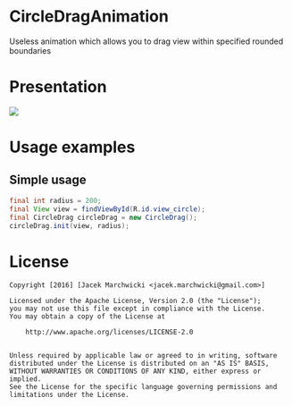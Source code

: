 # CircleDragAnimation
Useless animation which allows you to drag view within specified rounded boundaries
# Presentation
![](http://imgur.com/LQw2r7e)
# Usage examples

## Simple usage

```java
final int radius = 200;
final View view = findViewById(R.id.view_circle);
final CircleDrag circleDrag = new CircleDrag();
circleDrag.init(view, radius);

```

# License

    Copyright [2016] [Jacek Marchwicki <jacek.marchwicki@gmail.com>]
    
    Licensed under the Apache License, Version 2.0 (the "License");
    you may not use this file except in compliance with the License.
    You may obtain a copy of the License at
    
    	http://www.apache.org/licenses/LICENSE-2.0
        
    
    Unless required by applicable law or agreed to in writing, software
    distributed under the License is distributed on an "AS IS" BASIS,
    WITHOUT WARRANTIES OR CONDITIONS OF ANY KIND, either express or implied.
    See the License for the specific language governing permissions and
    limitations under the License.
